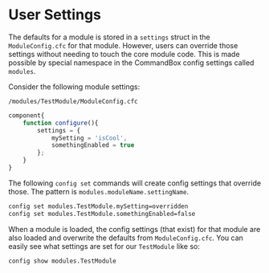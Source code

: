 # User Settings

The defaults for a module is stored in a `settings` struct in the `ModuleConfig.cfc` for that module. However, users can override those settings without needing to touch the core module code. This is made possible by special namespace in the CommandBox config settings called `modules`.

Consider the following module settings:

`/modules/TestModule/ModuleConfig.cfc`

```javascript
component{
    function configure(){
        settings = {
            mySetting = 'isCool',
            somethingEnabled = true
        };
    }
}
```

The following `config set` commands will create config settings that override those. The pattern is `modules.moduleName.settingName`.

```bash
config set modules.TestModule.mySetting=overridden
config set modules.TestModule.somethingEnabled=false
```

When a module is loaded, the config settings \(that exist\) for that module are also loaded and overwrite the defaults from `ModuleConfig.cfc`. You can easily see what settings are set for our `TestModule` like so:

```bash
config show modules.TestModule
```

